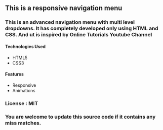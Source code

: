 ## This is a responsive navigation menu 

### This is an advanced navigation menu with multi level dropdowns. It has completely developed only using HTML and CSS. And ut is inspired by Online Tutorials Youtube Channel

#### Technologies Used
* HTML5
* CSS3

#### Features
* Responsive
* Animations

### License : MIT

### You are welcome to update this source code if it contains any miss matches.
